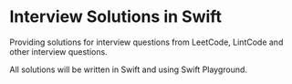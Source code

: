# Interview Solutions in Swift

Providing solutions for interview questions from LeetCode, LintCode and other interview questions.

All solutions will be written in Swift and using Swift Playground.
